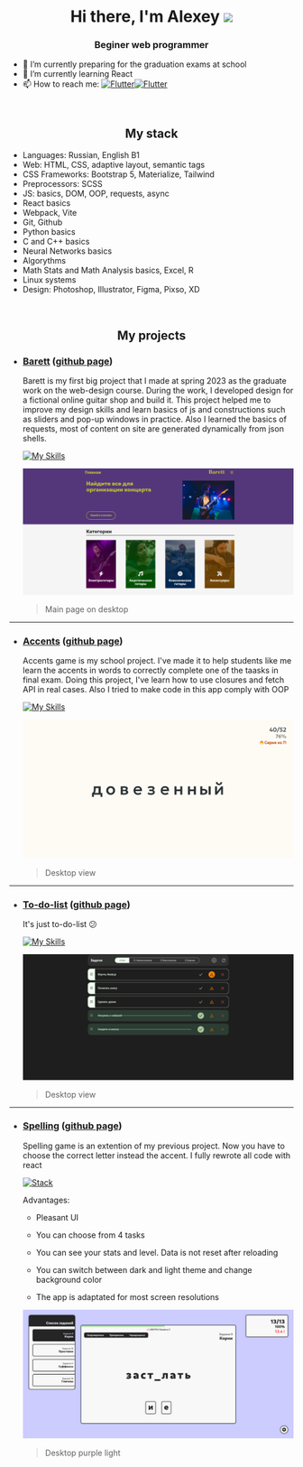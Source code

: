 <h1 align="center">Hi there, I'm Alexey 
<img src="https://github.com/blackcater/blackcater/raw/main/images/Hi.gif" height="30"/></h1>
<h3 align="center">Beginer web programmer</h3>

- 🔭 I’m currently preparing for the graduation exams at school
- 🌱 I’m currently learning React
- 📫 How to reach me: [![Flutter](https://img.shields.io/badge/Telergam-@gjilss-1E90FF?style=flat&logo=telegram)](https://t.me/gjilss)[![Flutter](https://img.shields.io/badge/Spotify-gicha_enjoyer-3CB371?style=flat&logo=spotify)](https://open.spotify.com/user/w62wi5pkbmtrgakqaxuy4wj80?si=fed0f11ec49d4b8c)
</br>
<h2 align="center">My stack</h2>

* Languages: Russian, English B1
* Web: HTML, CSS, adaptive layout, semantic tags
* CSS Frameworks: Bootstrap 5, Materialize, Tailwind
* Preprocessors: SCSS
* JS: basics, DOM, OOP, requests, async
* React basics
* Webpack, Vite
* Git, Github
* Python basics
* C and C++ basics
* Neural Networks basics
* Algorythms
* Math Stats and Math Analysis basics, Excel, R
* Linux systems
* Design: Photoshop, Illustrator, Figma, Pixso, XD
</br>
<h2 align="center">My projects</h2>
</hr>

* ### [Barett](http://barett.wd.bytic.ru) ([github page](https://github.com/Gjils/Barett))
  Barett is my first big project that I made at spring 2023 as the graduate work on the web-design course. During the work, I developed design for a fictional online guitar shop and build it. This project helped me to improve my design skills and learn basics of js and constructions such as sliders and pop-up windows in practice. Also I learned the basics of requests, most of content on site are generated dynamically from json shells.

  [![My Skills](https://skillicons.dev/icons?i=figma,html,css,js)](https://skillicons.dev)
  
  ![main page](https://github.com/Gjils/Barett/blob/main/preview/main-desktop.png)
  > Main page on desktop

  
***

* ### [Accents](https://gjils.github.io/accentsgame/) ([github page](https://github.com/Gjils/accentsgame))
  
  Accents game is my school project. I've made it to help students like me learn the accents in words to correctly complete one of the taasks in final exam. Doing this project, I've learn how to use closures and fetch API in real cases. Also I tried to make code in this app comply with OOP

  [![My Skills](https://skillicons.dev/icons?i=html,css,js)](https://skillicons.dev)
  
  ![main page](https://github.com/Gjils/accentsgame/blob/main/preview/desktop.png)
  
  > Desktop view

***

* ### [To-do-list](https://gjils.github.io/to-do-list/) ([github page](https://github.com/Gjils/to-do-list))
  
  It's just to-do-list :confused:
  
  [![My Skills](https://skillicons.dev/icons?i=react)](https://skillicons.dev)
  
  ![desktop](https://github.com/Gjils/to-do-list/blob/main/preview/desktop.jpg)
  
  > Desktop view

***

* ### [Spelling](https://gjils.github.io/spelling-game/) ([github page](https://github.com/Gjils/spelling-game))
  
  Spelling game is an extention of my previous project. Now you have to choose the correct letter instead the accent. I fully rewrote all code with react
  
  [![Stack](https://skillicons.dev/icons?i=figma,react)](https://skillicons.dev)
  
  Advantages:
  
  * Pleasant UI
  
  * You can choose from 4 tasks
  
  * You can see your stats and level. Data is not reset after reloading
   
  * You can switch between dark and light theme and change background color
   
  * The app is adaptated for most screen resolutions
  
  ![Desktop purple light](https://github.com/Gjils/spelling-game/blob/main/preview/desktop-purple-light.jpg)

  > Desktop purple light


</hr>
</br>
